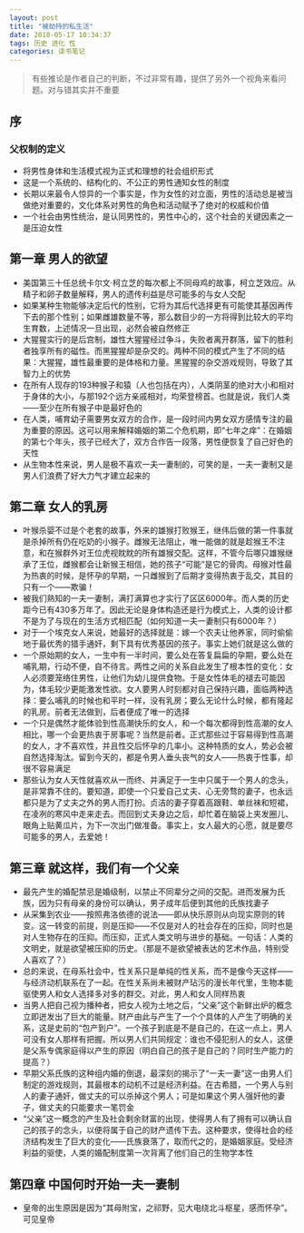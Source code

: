 ```yaml
---
layout: post
title: "被劫持的私生活"
date: 2018-05-17 10:34:37
tags: 历史 进化 性
categories: 读书笔记
---
```


> 有些推论是作者自己的判断，不过非常有趣，提供了另外一个视角来看问题。对与错其实并不重要


## 序

### 父权制的定义

- 将男性身体和生活模式视为正式和理想的社会组织形式
- 这是一个系统的、结构化的、不公正的男性通知女性的制度
- 长期以来最令人惊异的一个事实是，作为女性的对立面，男性的活动总是被当做绝对重要的，文化体系对男性的角色和活动赋予了绝对的权威和价值
- 一个社会由男性统治，是认同男性的，男性中心的，这个社会的关键因素之一是压迫女性


## 第一章 男人的欲望

- 美国第三十任总统卡尔文·柯立芝的每次都上不同母鸡的故事，柯立芝效应。从精子和卵子数量解释，男人的遗传利益是尽可能多的与女人交配
- 如果某种生物能够决定后代的性别，它将为其后代选择更有可能使其基因再传下去的那个性别；如果雌雄数量不等，那么数目少的一方将得到比较大的平均生育数，上述情况一旦出现，必然会被自然修正
- 大猩猩实行的是后宫制，雄性大猩猩经过争斗，失败者离开群落，留下的胜利者独享所有的磁性。而黑猩猩却是杂交的。两种不同的模式产生了不同的结果：大猩猩，雄性最重要的是体格和力量。黑猩猩的杂交游戏规则，导致了其智力上的优势
- 在所有人现存的193种猴子和猿（人也包括在内），人类阴茎的绝对大小和相对于身体的大小，与那192个远方亲戚相对，均荣登榜首。也就是说，我们人类——至少在所有猴子中是最好色的
- 在人类，哺育幼子需要男女双方的合作，是一段时间内男女双方感情专注的最为重要的原因。这可以用来解释婚姻的第二个危机期，即“七年之痒”：在婚姻的第七个年头，孩子已经大了，双方合作告一段落，男性便恢复了自己好色的天性
- 从生物本性来说，男人是极不喜欢一夫一妻制的，可笑的是，一夫一妻制又是男人们浪费了好大力气才建立起来的

## 第二章 女人的乳房

- 叶猴杀婴不过是个老套的故事，外来的雄猴打败猴王，继伟后做的第一件事就是杀掉所有仍在吃奶的小猴子。雌猴无法阻止，唯一能做的就是趁猴王不注意，和在猴群外对王位虎视眈眈的所有雄猴交配。这样，不管今后哪只雄猴继承了王位，雌猴都会让新猴王相信，她的孩子“可能”是它的骨肉。母猴对性最为热衷的时候，是怀孕的早期，一只雌猴到了后期才变得热衷于乱交，其目的只有一个——欺骗！
- 被我们熟知的一夫一妻制，满打满算也才实行了区区6000年。而人类的历史距今已有430多万年了。因此无论是身体构造还是行为模式上，人类的设计都不是为了与现在的生活方式相匹配（如何知道一夫一妻制只有6000年？）
- 对于一个埃克女人来说，她最好的选择就是：嫁一个农夫让他养家，同时偷偷地于最优秀的猎手通奸，剩下具有优秀基因的孩子。事实上她们就是这么做的
- 一个原始期的女人，一生中有一半时间，要么处在答复扁扁的孕期，要么处在哺乳期，行动不便，自不待言。两性之间的关系自此发生了根本性的变化：女人必须要笼络住男性，让他们为幼儿提供食物。于是女性体毛的褪去可能因为，体毛较少更能激发性欲。女人要男人时刻都对自己保持兴趣，面临两种选择：要么哺乳的时候也和平时一样，没有乳房；要么无论什么时候，都有隆起的乳房。前者无法做到，后者便成了唯一的选择
- 一个只是偶然才能体验到性高潮快乐的女人，和一个每次都得到性高潮的女人相比，哪一个会更热衷于房事呢？当然是前者。正式那些过于容易得到性高潮的女人，才不喜欢性，并且性交后怀孕的几率小。这种特质的女人，势必会被自然选择淘汰。留到今天的，都是令男人垂头丧气的女人——热衷于性事，却很不容易满足
- 那些认为女人天性就喜欢从一而终、并满足于一生中只属于一个男人的念头，是非常靠不住的。要知道，即使一个只爱自己丈夫、心无旁骛的妻子，也永远都只是为了丈夫之外的男人而打扮。贞洁的妻子穿着高跟鞋、单丝袜和短裙，在凌冽的寒风中走来走去。而回到丈夫身边之后，却忙着在脑袋上夹发圈儿、眼角上贴黄瓜片，为下一次出门做准备。事实上，女人最大的心愿，就是要尽可能多的男人，去爱她！

## 第三章 就这样，我们有一个父亲

- 最先产生的婚配禁忌是婚级制，以禁止不同辈分之间的交配。进而发展为氏族，因为只有母亲的身份可以确认，男子成年后便到其他的氏族找妻子
- 从采集到农业——按照弗洛依德的说法——即从快乐原则从向现实原则的转变。这一转变的前提，则是压抑——不仅是对人的社会存在的压抑，同时也是对人生物存在的压抑。而压抑，正式人类文明与进步的基础。一句话：人类的文明史，就是欲望被压抑的历史。（那是不是欲望被表达的艺术作品，特别受人喜欢了？）
- 总的来说，在母系社会中，性关系只是单纯的性关系，而不是像今天这样——与经济动机联系在了一起。在性关系尚未被财产玷污的漫长年代里，生物本能驱使男人和女人选择多对多的群交。对此，男人和女人同样热衷
- 当男人把自己视为播种者，把女人视为土地之后，“父亲”这个新鲜出炉的概念立即迸发出了巨大的能量。财产由此与产生了一个个具体的人产生了明确的关系，这是史前的“包产到户”。一个孩子到底是不是自己的，在这一点上，男人可没有女人那样有把握。所以男人们共同规定：谁也不侵犯别人的女人，这便是父系专偶家庭得以产生的原因（明白自己的孩子是自己的？同时生产能力的提高？）
- 早期父系氏族的这种组内婚的倒退，最深刻的揭示了“一夫一妻”这一由男人们制定的游戏规则，其最根本的动机不过是经济利益。在古希腊，一个男人与别人的妻子通奸，做丈夫的可以杀掉这个男人；可是如果这个男人强奸他的妻子，做丈夫的只能要求一笔罚金
- “父亲”这一概念的产生及社会剩余财富的出现，使得男人有了拥有可以确认自己的孩子的念头，以便将属于自己的财产遗传下去。这种要求，使得社会的经济结构发生了巨大的变化——氏族衰落了，取而代之的，是婚姻家庭。受经济利益的驱使，人类的婚配制度第一次背离了他们自己的生物学本性

## 第四章 中国何时开始一夫一妻制

- 皇帝的出生原因是因为“其母附宝，之祁野，见大电绕北斗枢星，感而怀孕”。可见皇帝

